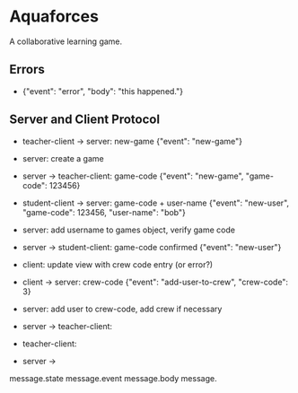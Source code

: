 # Aquaforces

A collaborative learning game.

## Errors

- {"event": "error", "body": "this happened."}

## Server and Client Protocol

- teacher-client -> server: new-game
  {"event": "new-game"}

- server: create a game
- server -> teacher-client: game-code
  {"event": "new-game", "game-code": 123456}

- student-client -> server: game-code + user-name
 {"event": "new-user", "game-code": 123456, "user-name": "bob"}

- server: add username to games object, verify game code
- server -> student-client: game-code confirmed
{"event": "new-user"}

- client: update view with crew code entry (or error?)
- client -> server: crew-code
{"event": "add-user-to-crew", "crew-code": 3}

- server: add user to crew-code, add crew if necessary
- server -> teacher-client:

- teacher-client:
- server ->

message.state
message.event
message.body
message.
